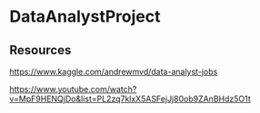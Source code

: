 # DataAnalystProject

## Resources
https://www.kaggle.com/andrewmvd/data-analyst-jobs

https://www.youtube.com/watch?v=MpF9HENQjDo&list=PL2zq7klxX5ASFejJj80ob9ZAnBHdz5O1t

